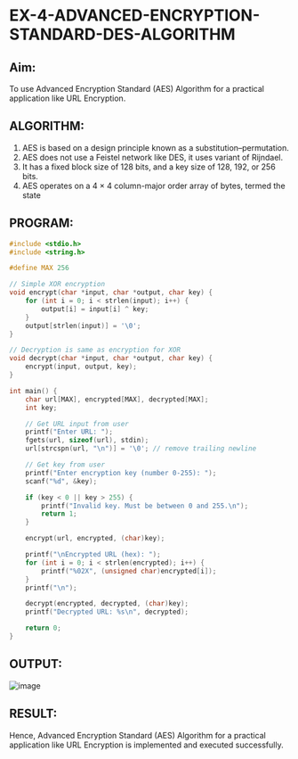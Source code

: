 # EX-4-ADVANCED-ENCRYPTION-STANDARD-DES-ALGORITHM

## Aim:
  To use Advanced Encryption Standard (AES) Algorithm for a practical application like URL Encryption.

## ALGORITHM: 
  1. AES is based on a design principle known as a substitution–permutation. 
  2. AES does not use a Feistel network like DES, it uses variant of Rijndael. 
  3. It has a fixed block size of 128 bits, and a key size of 128, 192, or 256 bits. 
  4. AES operates on a 4 × 4 column-major order array of bytes, termed the state

## PROGRAM: 
```c
#include <stdio.h>
#include <string.h>

#define MAX 256

// Simple XOR encryption
void encrypt(char *input, char *output, char key) {
    for (int i = 0; i < strlen(input); i++) {
        output[i] = input[i] ^ key;
    }
    output[strlen(input)] = '\0';
}

// Decryption is same as encryption for XOR
void decrypt(char *input, char *output, char key) {
    encrypt(input, output, key);
}

int main() {
    char url[MAX], encrypted[MAX], decrypted[MAX];
    int key;

    // Get URL input from user
    printf("Enter URL: ");
    fgets(url, sizeof(url), stdin);
    url[strcspn(url, "\n")] = '\0'; // remove trailing newline

    // Get key from user
    printf("Enter encryption key (number 0-255): ");
    scanf("%d", &key);

    if (key < 0 || key > 255) {
        printf("Invalid key. Must be between 0 and 255.\n");
        return 1;
    }

    encrypt(url, encrypted, (char)key);

    printf("\nEncrypted URL (hex): ");
    for (int i = 0; i < strlen(encrypted); i++) {
        printf("%02X", (unsigned char)encrypted[i]);
    }
    printf("\n");

    decrypt(encrypted, decrypted, (char)key);
    printf("Decrypted URL: %s\n", decrypted);

    return 0;
}

```
## OUTPUT:
![image](https://github.com/user-attachments/assets/e7544e5e-a276-435f-b2fe-bee882aea946)

## RESULT: 
Hence, Advanced Encryption Standard (AES) Algorithm for a practical application like URL Encryption is implemented and executed successfully.
